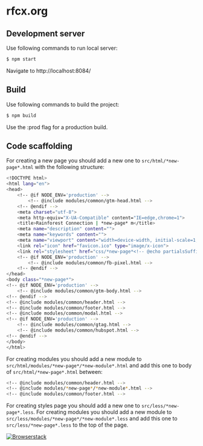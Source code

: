 # rfcx.org

## Development server
Use following commands to run local server:

```sh
$ npm start
```
Navigate to http://localhost:8084/

## Build
Use following commands to build the project:

```sh
$ npm build
```
Use the :prod flag for a production build.

## Code scaffolding
For creating a new page you should add a new one to `src/html/*new-page*.html` with the following structure:

```sh
<!DOCTYPE html>
<html lang="en">
<head>
    <!-- @if NODE_ENV='production' -->
        <!-- @include modules/common/gtm-head.html -->
    <!-- @endif -->
    <meta charset="utf-8">
    <meta http-equiv="X-UA-Compatible" content="IE=edge,chrome=1">
    <title>Rainforest Connection | *new-page* m</title>
    <meta name="description" content="">
    <meta name="keywords" content="">
    <meta name="viewport" content="width=device-width, initial-scale=1, minimum-scale=1, maximum-scale=1">
    <link rel="icon" href="favicon.ico" type="image/x-icon">
    <link rel="stylesheet" href="css/*new-page*<!-- @echo partialsSuffix -->.css">
    <!-- @if NODE_ENV='production' -->
        <!-- @include modules/common/fb-pixel.html -->
    <!-- @endif -->
</head>
<body class="*new-page*">
<!-- @if NODE_ENV='production' -->
    <!-- @include modules/common/gtm-body.html -->
<!-- @endif -->
<!-- @include modules/common/header.html -->
<!-- @include modules/common/footer.html -->
<!-- @include modules/common/modal.html -->
<!-- @if NODE_ENV='production' -->
    <!-- @include modules/common/gtag.html -->
    <!-- @include modules/common/hubspot.html -->
<!-- @endif -->
</body>
</html>
```
For creating modules you should add a new module to `src/html/modules/*new-page*/*new-module*.html` and add this one to body of `src/html/*new-page*.html` between:

```sh
<!-- @include modules/common/header.html -->
<!-- @include modules/*new-page*/*new-module*.html -->
<!-- @include modules/common/footer.html -->
```
For creating styles page you should add a new one to `src/less/*new-page*.less`.
For creating modules you should add a new module to `src/less/modules/*new-page*/*new-module*.less` and add this one to `src/less/*new-page*.less` to the top of the page.

[![Browserstack](https://camo.githubusercontent.com/178e11ae94b103abb44ddee10ce0e40901f99ca9/687474703a2f2f6937352e666173747069632e72752f6269672f323031362f303333302f65642f36356564373566346535663434396564353735366438646336323332313765642e6a7067)](https://www.browserstack.com/)
